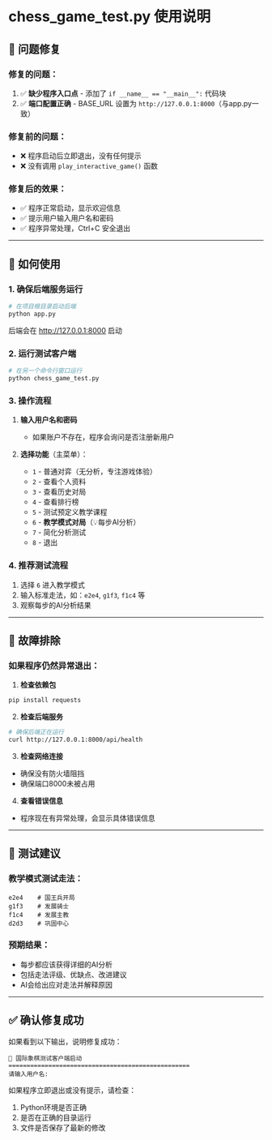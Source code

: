 # chess_game_test.py 使用说明

## 🎯 问题修复

### 修复的问题：
1. ✅ **缺少程序入口点** - 添加了 `if __name__ == "__main__":` 代码块
2. ✅ **端口配置正确** - BASE_URL 设置为 `http://127.0.0.1:8000`（与app.py一致）

### 修复前的问题：
- ❌ 程序启动后立即退出，没有任何提示
- ❌ 没有调用 `play_interactive_game()` 函数

### 修复后的效果：
- ✅ 程序正常启动，显示欢迎信息
- ✅ 提示用户输入用户名和密码
- ✅ 程序异常处理，Ctrl+C 安全退出

---

## 🚀 如何使用

### 1. 确保后端服务运行
```bash
# 在项目根目录启动后端
python app.py
```
后端会在 http://127.0.0.1:8000 启动

### 2. 运行测试客户端
```bash
# 在另一个命令行窗口运行
python chess_game_test.py
```

### 3. 操作流程
1. **输入用户名和密码**
   - 如果账户不存在，程序会询问是否注册新用户
   
2. **选择功能**（主菜单）：
   - `1` - 普通对弈（无分析，专注游戏体验）
   - `2` - 查看个人资料
   - `3` - 查看历史对局
   - `4` - 查看排行榜
   - `5` - 测试预定义教学课程
   - `6` - **教学模式对局**（💡每步AI分析）
   - `7` - 简化分析测试
   - `8` - 退出

### 4. 推荐测试流程
1. 选择 `6` 进入教学模式
2. 输入标准走法，如：`e2e4`, `g1f3`, `f1c4` 等
3. 观察每步的AI分析结果

---

## 🔧 故障排除

### 如果程序仍然异常退出：

1. **检查依赖包**
```bash
pip install requests
```

2. **检查后端服务**
```bash
# 确保后端正在运行
curl http://127.0.0.1:8000/api/health
```

3. **检查网络连接**
- 确保没有防火墙阻挡
- 确保端口8000未被占用

4. **查看错误信息**
- 程序现在有异常处理，会显示具体错误信息

---

## 📝 测试建议

### 教学模式测试走法：
```
e2e4    # 国王兵开局
g1f3    # 发展骑士
f1c4    # 发展主教
d2d3    # 巩固中心
```

### 预期结果：
- 每步都应该获得详细的AI分析
- 包括走法评级、优缺点、改进建议
- AI会给出应对走法并解释原因

---

## ✅ 确认修复成功

如果看到以下输出，说明修复成功：
```
🎯 国际象棋测试客户端启动
==================================================
请输入用户名:
```

如果程序立即退出或没有提示，请检查：
1. Python环境是否正确
2. 是否在正确的目录运行
3. 文件是否保存了最新的修改
